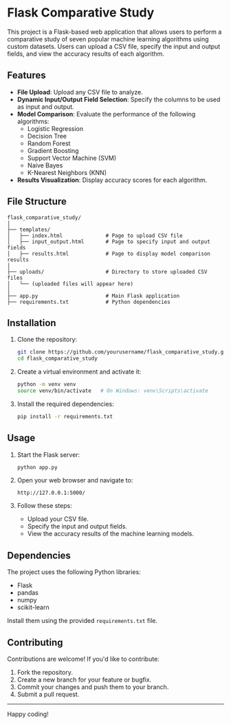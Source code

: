 # Flask Comparative Study

This project is a Flask-based web application that allows users to perform a comparative study of seven popular machine learning algorithms using custom datasets. Users can upload a CSV file, specify the input and output fields, and view the accuracy results of each algorithm.

## Features

- **File Upload**: Upload any CSV file to analyze.
- **Dynamic Input/Output Field Selection**: Specify the columns to be used as input and output.
- **Model Comparison**: Evaluate the performance of the following algorithms:
  - Logistic Regression
  - Decision Tree
  - Random Forest
  - Gradient Boosting 
  - Support Vector Machine (SVM)
  - Naive Bayes
  - K-Nearest Neighbors (KNN)
- **Results Visualization**: Display accuracy scores for each algorithm.

## File Structure

```
flask_comparative_study/
│
├── templates/
│   ├── index.html              # Page to upload CSV file
│   ├── input_output.html       # Page to specify input and output fields
│   ├── results.html            # Page to display model comparison results
│
├── uploads/                    # Directory to store uploaded CSV files
│   └── (uploaded files will appear here)
│
├── app.py                      # Main Flask application
├── requirements.txt            # Python dependencies
```

## Installation

1. Clone the repository:
   ```bash
   git clone https://github.com/yourusername/flask_comparative_study.git
   cd flask_comparative_study
   ```

2. Create a virtual environment and activate it:
   ```bash
   python -m venv venv
   source venv/bin/activate   # On Windows: venv\Scripts\activate
   ```

3. Install the required dependencies:
   ```bash
   pip install -r requirements.txt
   ```

## Usage

1. Start the Flask server:
   ```bash
   python app.py
   ```

2. Open your web browser and navigate to:
   ```
   http://127.0.0.1:5000/
   ```

3. Follow these steps:
   - Upload your CSV file.
   - Specify the input and output fields.
   - View the accuracy results of the machine learning models.

## Dependencies

The project uses the following Python libraries:

- Flask
- pandas
- numpy
- scikit-learn

Install them using the provided `requirements.txt` file.

## Contributing

Contributions are welcome! If you'd like to contribute:

1. Fork the repository.
2. Create a new branch for your feature or bugfix.
3. Commit your changes and push them to your branch.
4. Submit a pull request.

---

Happy coding!

